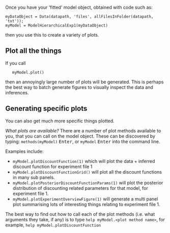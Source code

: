 Once you have your 'fitted' model object, obtained with code such as:

```
myDataObject = Data(datapath, 'files', allFilesInFolder(datapath, 'txt'));
myModel = ModelHierarchicalExp1(myDataObject)
```

then you use this to create a variety of plots.

## Plot all the things

If you call

```
   myModel.plot()
```

then an annoyingly large number of plots will be generated. This is perhaps the best way to batch generate figures to visually inspect the data and inferences.

## Generating specific plots

You can also get much more specific things plotted.

_What plots are available?_ There are a number of plot methods available to you, that you can call on the model object. These can be discovered by typing: `methods(myModel)` <kbd>Enter</kbd>, or `myModel` <kbd>Enter</kbd> into the command line.

Examples include:

- `myModel.plotDiscountFunction(1)` which will plot the data + inferred discount function for experiment file 1
- `myModel.plotDiscountFunctionGrid()` will plot all the discount functions in many sub panels.
- `myModel.plotPosteriorDiscountFunctionParams(1)` will plot the posterior distribution of discounting related parameters for that model, for experiment file 1.
- `myModel.plotExperimentOverviewFigure(1)` will generate a multi panel plot summarising lots of interesting things relating to experiment file 1.

The best way to find out how to call each of the plot methods (i.e. what arguments they take, if any) is to type `help myModel.<plot method name>`, for example, `help myModel.plotDiscountFunction`
